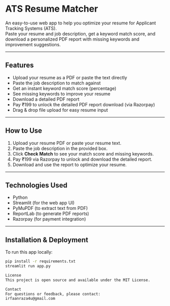 # ATS Resume Matcher

An easy-to-use web app to help you optimize your resume for Applicant Tracking Systems (ATS).  
Paste your resume and job description, get a keyword match score, and download a personalized PDF report with missing keywords and improvement suggestions.

---

## Features

- Upload your resume as a PDF or paste the text directly  
- Paste the job description to match against  
- Get an instant keyword match score (percentage)  
- See missing keywords to improve your resume  
- Download a detailed PDF report  
- Pay ₹199 to unlock the detailed PDF report download (via Razorpay)  
- Drag & drop file upload for easy resume input

---

## How to Use

1. Upload your resume PDF or paste your resume text.  
2. Paste the job description in the provided box.  
3. Click **Check Match** to see your match score and missing keywords.  
4. Pay ₹199 via Razorpay to unlock and download the detailed report.  
5. Download and use the report to optimize your resume.

---

## Technologies Used

- Python  
- Streamlit (for the web app UI)  
- PyMuPDF (to extract text from PDF)  
- ReportLab (to generate PDF reports)  
- Razorpay (for payment integration)

---

## Installation & Deployment

To run this app locally:

```bash
pip install -r requirements.txt
streamlit run app.py

License
This project is open source and available under the MIT License.

Contact
For questions or feedback, please contact:
irfaanraza4u@gmail.com
